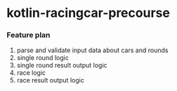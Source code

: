# kotlin-racingcar-precourse

### Feature plan
1. parse and validate input data about cars and rounds
2. single round logic
3. single round result output logic  
4. race logic
5. race result output logic